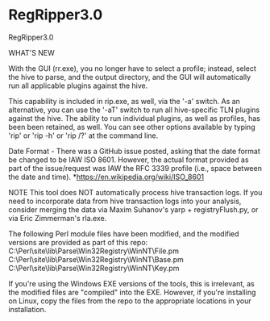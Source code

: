 # RegRipper3.0
 RegRipper3.0

WHAT'S NEW

With the GUI (rr.exe), you no longer have to select a profile; instead, select the
hive to parse, and the output directory, and the GUI will automatically run all 
applicable plugins against the hive.  

This capability is included in rip.exe, as well, via the '-a' switch.  As an 
alternative, you can use the '-aT' switch to run all hive-specific TLN plugins
against the hive.  The ability to run individual plugins, as well as profiles, 
has been been retained, as well.  You can see other options available by typing
'rip' or 'rip -h' or 'rip /?' at the command line.

Date Format - There was a GitHub issue posted, asking that the date format be 
changed to be IAW ISO 8601. However, the actual format provided as part of the 
issue/request was IAW the RFC 3339 profile (i.e., space between the date and 
time).
*https://en.wikipedia.org/wiki/ISO_8601

NOTE
This tool does NOT automatically process hive transaction logs.  If you need
to incorporate data from hive transaction logs into your analysis, consider merging
the data via Maxim Suhanov's yarp + registryFlush.py, or via Eric Zimmerman's rla.exe.

The following Perl module files have been modified, and the modified versions are 
provided as part of this repo:
C:\Perl\site\lib\Parse\Win32Registry\WinNT\File.pm
C:\Perl\site\lib\Parse\Win32Registry\WinNT\Base.pm
C:\Perl\site\lib\Parse\Win32Registry\WinNT\Key.pm

If you're using the Windows EXE versions of the tools, this is irrelevant, as the 
modified files are "compiled" into the EXE.  However, if you're installing on Linux,
copy the files from the repo to the appropriate locations in your installation.
